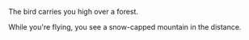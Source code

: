 The bird carries you high over a forest.

While you're flying, you see a snow-capped mountain in the distance.
